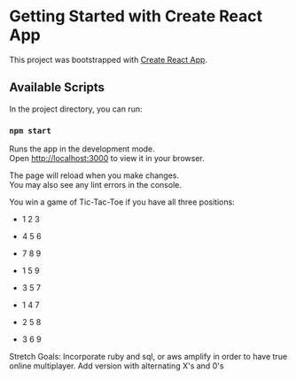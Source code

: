 # Getting Started with Create React App

This project was bootstrapped with [Create React App](https://github.com/facebook/create-react-app).

## Available Scripts

In the project directory, you can run:

### `npm start`

Runs the app in the development mode.\
Open [http://localhost:3000](http://localhost:3000) to view it in your browser.

The page will reload when you make changes.\
You may also see any lint errors in the console.

You win a game of Tic-Tac-Toe if you have all three positions:
 - 1 2 3
 - 4 5 6
 - 7 8 9

 - 1 5 9
 - 3 5 7

 - 1 4 7
 - 2 5 8
 - 3 6 9

Stretch Goals:
Incorporate ruby and sql, or aws amplify in order to have true online multiplayer.
Add version with alternating X's and 0's
